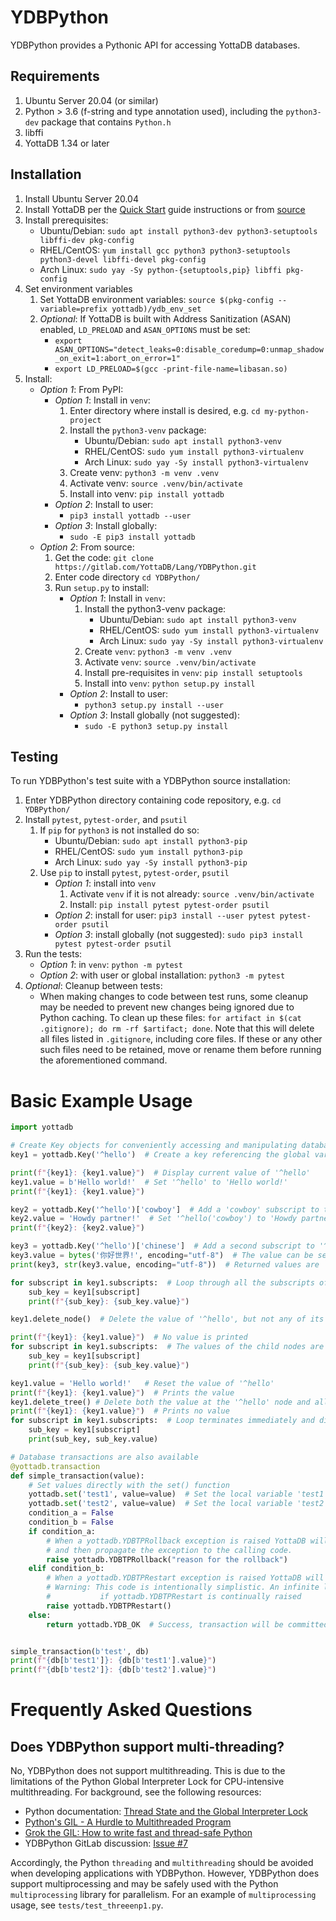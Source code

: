# YDBPython

YDBPython provides a Pythonic API for accessing YottaDB databases.

## Requirements

1. Ubuntu Server 20.04 (or similar)
2. Python > 3.6 (f-string and type annotation used), including the `python3-dev` package that contains `Python.h`
3. libffi
4. YottaDB 1.34 or later

## Installation

1. Install Ubuntu Server 20.04
2. Install YottaDB per the [Quick Start](https://docs.yottadb.com/MultiLangProgGuide/MultiLangProgGuide.html#quick-start) guide instructions or from [source](https://gitlab.com/YottaDB/DB/YDB)
3. Install prerequisites:
	* Ubuntu/Debian: `sudo apt install python3-dev python3-setuptools libffi-dev pkg-config`
	* RHEL/CentOS: `yum install gcc python3 python3-setuptools python3-devel libffi-devel pkg-config`
	* Arch Linux: `sudo yay -Sy python-{setuptools,pip} libffi pkg-config`
4. Set environment variables
	1. Set YottaDB environment variables: `source $(pkg-config --variable=prefix yottadb)/ydb_env_set`
	2. *Optional*: If YottaDB is built with Address Sanitization (ASAN) enabled, `LD_PRELOAD` and `ASAN_OPTIONS` must be set:
		* `export ASAN_OPTIONS="detect_leaks=0:disable_coredump=0:unmap_shadow_on_exit=1:abort_on_error=1"`
		* `export LD_PRELOAD=$(gcc -print-file-name=libasan.so)`
5. Install:
	* *Option 1*: From PyPI:
		* *Option 1*: Install in `venv`:
			1. Enter directory where install is desired, e.g. `cd my-python-project`
			2. Install the `python3-venv` package:
				* Ubuntu/Debian: `sudo apt install python3-venv`
				* RHEL/CentOS: `sudo yum install python3-virtualenv`
				* Arch Linux: `sudo yay -Sy install python3-virtualenv`
			3. Create venv: `python3 -m venv .venv`
			4. Activate venv: `source .venv/bin/activate`
			5. Install into venv: `pip install yottadb`
		* *Option 2*: Install to user:
			* `pip3 install yottadb --user`
		* *Option 3*: Install globally:
			* `sudo -E pip3 install yottadb`
	* *Option 2*: From source:
		1. Get the code: `git clone https://gitlab.com/YottaDB/Lang/YDBPython.git`
		2. Enter code directory `cd YDBPython/`
		3. Run `setup.py` to install:
			* *Option 1*: Install in `venv`:
				1. Install the python3-venv package:
					* Ubuntu/Debian: `sudo apt install python3-venv`
					* RHEL/CentOS: `sudo yum install python3-virtualenv`
					* Arch Linux: `sudo yay -Sy install python3-virtualenv`
				2. Create `venv`: `python3 -m venv .venv`
				3. Activate `venv`: `source .venv/bin/activate`
				4. Install pre-requisites in `venv`: `pip install setuptools`
				5. Install into `venv`: `python setup.py install`
			* *Option 2*: Install to user:
				* `python3 setup.py install --user`
			* *Option 3*: Install globally (not suggested):
				* `sudo -E python3 setup.py install`

## Testing

To run YDBPython's test suite with a YDBPython source installation:

1. Enter YDBPython directory containing code repository, e.g. `cd YDBPython/`
2. Install `pytest`, `pytest-order`, and `psutil`
	1. If `pip` for `python3` is not installed do so:
		* Ubuntu/Debian: `sudo apt install python3-pip`
		* RHEL/CentOS: `sudo yum install python3-pip`
		* Arch Linux: `sudo yay -Sy install python3-pip`
	2. Use `pip` to install `pytest`, `pytest-order`, `psutil`
		* *Option 1*: install into `venv`
			1. Activate `venv` if it is not already: `source .venv/bin/activate`
			2. Install: `pip install pytest pytest-order psutil`
		* *Option 2*: install for user: `pip3 install --user pytest pytest-order psutil`
		* *Option 3*: install globally (not suggested): `sudo pip3 install pytest pytest-order psutil`
3. Run the tests:
	* *Option 1*: in `venv`: `python -m pytest`
	* *Option 2*: with user or global installation: `python3 -m pytest`
4. *Optional*: Cleanup between tests:
	* When making changes to code between test runs, some cleanup may be needed to prevent new changes being ignored due to Python caching. To clean up these files: `for artifact in $(cat .gitignore); do rm -rf $artifact; done`. Note that this will delete all files listed in `.gitignore`, including core files. If these or any other such files need to be retained, move or rename them before running the aforementioned command.

# Basic Example Usage

```python
import yottadb

# Create Key objects for conveniently accessing and manipulating database nodes
key1 = yottadb.Key('^hello')  # Create a key referencing the global variable '^hello'

print(f"{key1}: {key1.value}")  # Display current value of '^hello'
key1.value = b'Hello world!'  # Set '^hello' to 'Hello world!'
print(f"{key1}: {key1.value}")

key2 = yottadb.Key('^hello')['cowboy']  # Add a 'cowboy' subscript to the global variable '^hello', creating a new key
key2.value = 'Howdy partner!'  # Set '^hello('cowboy') to 'Howdy partner!'
print(f"{key2}: {key2.value}")

key3 = yottadb.Key('^hello')['chinese']  # Add a second subscript to '^hello', creating a third key
key3.value = bytes('你好世界!', encoding="utf-8")  # The value can be set to anything that can be encoded to `bytes`
print(key3, str(key3.value, encoding="utf-8"))  # Returned values are `bytes` objects, and so may need to be encoded

for subscript in key1.subscripts:  # Loop through all the subscripts of a key
    sub_key = key1[subscript]
    print(f"{sub_key}: {sub_key.value}")

key1.delete_node()  # Delete the value of '^hello', but not any of its child nodes

print(f"{key1}: {key1.value}")  # No value is printed
for subscript in key1.subscripts:  # The values of the child nodes are still in the database
    sub_key = key1[subscript]
    print(f"{sub_key}: {sub_key.value}")

key1.value = 'Hello world!'   # Reset the value of '^hello'
print(f"{key1}: {key1.value}")  # Prints the value
key1.delete_tree() # Delete both the value at the '^hello' node and all of it's children
print(f"{key1}: {key1.value}")  # Prints no value
for subscript in key1.subscripts:  # Loop terminates immediately and displays no subscripts
    sub_key = key1[subscript]
    print(sub_key, sub_key.value)

# Database transactions are also available
@yottadb.transaction
def simple_transaction(value):
    # Set values directly with the set() function
    yottadb.set('test1', value=value)  # Set the local variable 'test1' to the given value
    yottadb.set('test2', value=value)  # Set the local variable 'test2' to the given value
    condition_a = False
    condition_b = False
    if condition_a:
        # When a yottadb.YDBTPRollback exception is raised YottaDB will rollback the transaction
        # and then propagate the exception to the calling code.
        raise yottadb.YDBTPRollback("reason for the rollback")
    elif condition_b:
        # When a yottadb.YDBTPRestart exception is raised YottaDB will call the transaction again.
        # Warning: This code is intentionally simplistic. An infinite loop will occur
        #           if yottadb.YDBTPRestart is continually raised
        raise yottadb.YDBTPRestart()
    else:
        return yottadb.YDB_OK  # Success, transaction will be committed


simple_transaction(b'test', db)
print(f"{db[b'test1']}: {db[b'test1'].value}")
print(f"{db[b'test2']}: {db[b'test2'].value}")
```

# Frequently Asked Questions

## Does YDBPython support multi-threading?

No, YDBPython does not support multithreading. This is due to the limitations of the Python Global Interpreter Lock for CPU-intensive multithreading. For background, see the following resources:
+ Python documentation: [Thread State and the Global Interpreter Lock](https://docs.python.org/3/c-api/init.html#thread-state-and-the-global-interpreter-lock)
+ [Python's GIL - A Hurdle to Multithreaded Program](https://medium.com/python-features/pythons-gil-a-hurdle-to-multithreaded-program-d04ad9c1a63)
+ [Grok the GIL: How to write fast and thread-safe Python](https://opensource.com/article/17/4/grok-gil)
+ YDBPython GitLab discussion: [Issue #7](https://gitlab.com/YottaDB/Lang/YDBPython/-/issues/7)

Accordingly, the Python `threading` and `multithreading` should be avoided when developing applications with YDBPython. However, YDBPython does support multiprocessing and may be safely used with the Python `multiprocessing` library for parallelism. For an example of `multiprocessing` usage, see `tests/test_threeenp1.py`.

